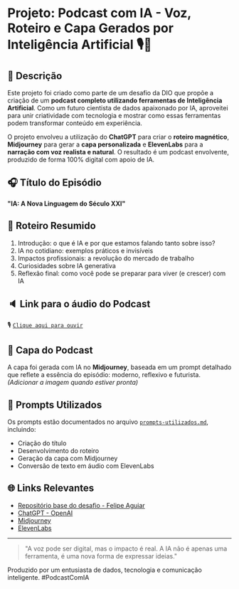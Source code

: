 # Projeto: Podcast com IA - Voz, Roteiro e Capa Gerados por Inteligência Artificial 🎙️🤖

## 📒 Descrição
Este projeto foi criado como parte de um desafio da DIO que propõe a criação de um **podcast completo utilizando ferramentas de Inteligência Artificial**. Como um futuro cientista de dados apaixonado por IA, aproveitei para unir criatividade com tecnologia e mostrar como essas ferramentas podem transformar conteúdo em experiência.

O projeto envolveu a utilização do **ChatGPT** para criar o **roteiro magnético**, **Midjourney** para gerar a **capa personalizada** e **ElevenLabs** para a **narração com voz realista e natural**. O resultado é um podcast envolvente, produzido de forma 100% digital com apoio de IA.

## 🎧 Título do Episódio
**"IA: A Nova Linguagem do Século XXI"**

## 🧠 Roteiro Resumido
1. Introdução: o que é IA e por que estamos falando tanto sobre isso?
2. IA no cotidiano: exemplos práticos e invisíveis
3. Impactos profissionais: a revolução do mercado de trabalho
4. Curiosidades sobre IA generativa
5. Reflexão final: como você pode se preparar para viver (e crescer) com IA

## 🔈 Link para o áudio do Podcast
🎙️ [`Clique aqui para ouvir`](./gabriel-demetrios-lafis.mp3)

## 🎨 Capa do Podcast
A capa foi gerada com IA no **Midjourney**, baseada em um prompt detalhado que reflete a essência do episódio: moderno, reflexivo e futurista. *(Adicionar a imagem quando estiver pronta)*

## 💬 Prompts Utilizados
Os prompts estão documentados no arquivo [`prompts-utilizados.md`](./prompts-utilizados.md), incluindo:
- Criação do título
- Desenvolvimento do roteiro
- Geração da capa com Midjourney
- Conversão de texto em áudio com ElevenLabs

## 🌐 Links Relevantes
- [Repositório base do desafio - Felipe Aguiar](https://github.com/felipeAguiarCode/prompts-for-podcast-generate-by-ia)
- [ChatGPT - OpenAI](https://openai.com/blog/chatgpt)
- [Midjourney](https://www.midjourney.com/)
- [ElevenLabs](https://www.elevenlabs.io/)

---

> "A voz pode ser digital, mas o impacto é real. A IA não é apenas uma ferramenta, é uma nova forma de expressar ideias."

Produzido por um entusiasta de dados, tecnologia e comunicação inteligente. #PodcastComIA
